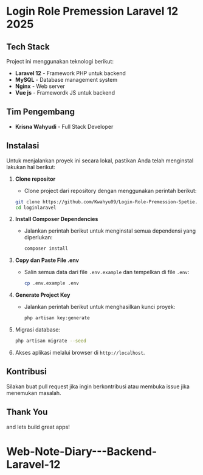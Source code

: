 # Login Role Premession Laravel 12 2025

## Tech Stack
Project ini menggunakan teknologi berikut:

- **Laravel 12** - Framework PHP untuk backend
- **MySQL** - Database management system
- **Nginx** - Web server
- **Vue js** - Framewordk JS untuk backend

## Tim Pengembang
- **Krisna Wahyudi** - Full Stack Developer

## Instalasi
Untuk menjalankan proyek ini secara lokal, pastikan Anda telah menginstal lakukan hal berikut:

1. **Clone repositor**
    - Clone project dari repository dengan menggunakan perintah berikut:
   ```bash
   git clone https://github.com/Kwahyu09/Login-Role-Premession-Spetie.git
   cd loginlaravel
   ```
2. **Install Composer Dependencies**

    - Jalankan perintah berikut untuk menginstal semua dependensi yang diperlukan:
        ```bash
        composer install
        ```
3. **Copy dan Paste File .env**

    - Salin semua data dari file `.env.example` dan tempelkan di file `.env`:
        ```bash
        cp .env.example .env
        ```
4. **Generate Project Key**

    - Jalankan perintah berikut untuk menghasilkan kunci proyek:
        ```bash
        php artisan key:generate
        ```
5. Migrasi database:
   ```bash
   php artisan migrate --seed
   ```
5. Akses aplikasi melalui browser di `http://localhost`.

## Kontribusi
Silakan buat pull request jika ingin berkontribusi atau membuka issue jika menemukan masalah.

## Thank You
and lets build great apps!
# Web-Note-Diary---Backend-Laravel-12
